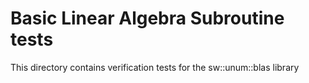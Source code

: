 # Basic Linear Algebra Subroutine tests

This directory contains verification tests for the sw::unum::blas library
